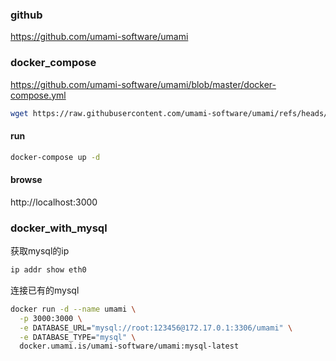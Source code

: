 ### github
https://github.com/umami-software/umami

### docker_compose
https://github.com/umami-software/umami/blob/master/docker-compose.yml

```bash
wget https://raw.githubusercontent.com/umami-software/umami/refs/heads/master/docker-compose.yml
```

#### run
```bash
docker-compose up -d
```

#### browse
http://localhost:3000


### docker_with_mysql
获取mysql的ip
```bash
ip addr show eth0
```

连接已有的mysql
```bash
docker run -d --name umami \
  -p 3000:3000 \
  -e DATABASE_URL="mysql://root:123456@172.17.0.1:3306/umami" \
  -e DATABASE_TYPE="mysql" \
  docker.umami.is/umami-software/umami:mysql-latest
```
